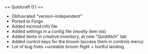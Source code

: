 == Quidcraft 0.1 ==
* Obfuscated "version-independent"
* Ported to Forge
* Added mcmod.info file
* Added settings in a config file (mostly item ids)
* Added items in creative inventory, at new "Quidditch" tab
* Added control keys for the broom (access them in controls menu)
* Lot of bug fixes +unstable broom flight + hurtful landing